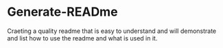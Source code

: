 # Generate-READme
Craeting a quality readme that is easy to understand and will demonstrate and list how to use the readme and what is used in it.
